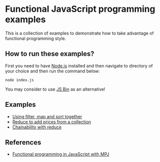 # Functional JavaScript programming examples

This is a collection of examples to demonstrate how to take advantage of functional programming style.

## How to run these examples?

First you need to have [Node.js](https://nodejs.org/en/) installed and then navigate to directory of your choice and then run the command below: 

`node index.js`

You may consider to use [JS Bin](http://jsbin.com/?js,console) as an alternative!

## Examples

 - [Using filter, map and sort together](filter-map-sort/index.js)
 - [Reduce to add prices from a collection](sum-with-reduce/index.js)
 - [Chainability with reduce](chainability-with-reduce/index.js)
 
## References
 
 - [Functional programming in JavaScript with MPJ](https://www.youtube.com/playlist?list=PL0zVEGEvSaeEd9hlmCXrk5yUyqUag-n84)
